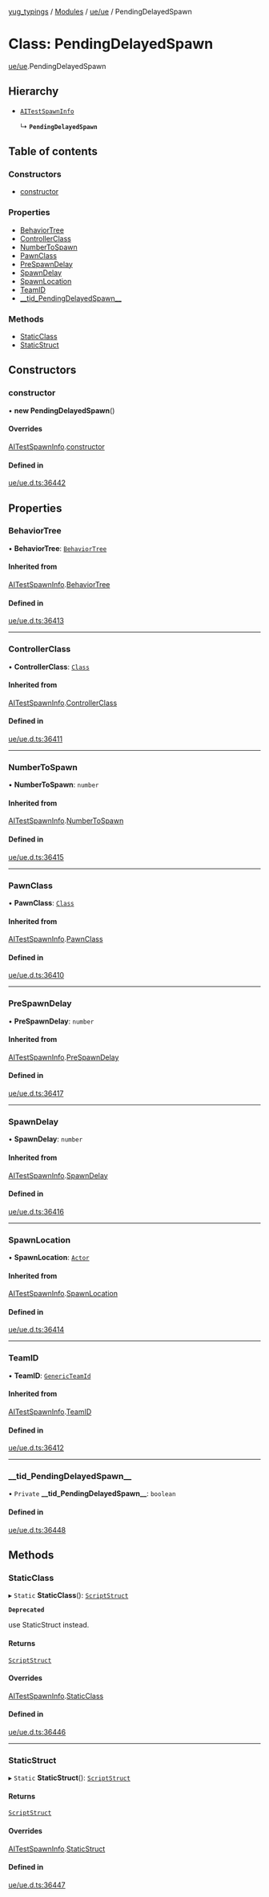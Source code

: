 [yug_typings](../README.md) / [Modules](../modules.md) / [ue/ue](../modules/ue_ue.md) / PendingDelayedSpawn

# Class: PendingDelayedSpawn

[ue/ue](../modules/ue_ue.md).PendingDelayedSpawn

## Hierarchy

- [`AITestSpawnInfo`](ue_ue.AITestSpawnInfo.md)

  ↳ **`PendingDelayedSpawn`**

## Table of contents

### Constructors

- [constructor](ue_ue.PendingDelayedSpawn.md#constructor)

### Properties

- [BehaviorTree](ue_ue.PendingDelayedSpawn.md#behaviortree)
- [ControllerClass](ue_ue.PendingDelayedSpawn.md#controllerclass)
- [NumberToSpawn](ue_ue.PendingDelayedSpawn.md#numbertospawn)
- [PawnClass](ue_ue.PendingDelayedSpawn.md#pawnclass)
- [PreSpawnDelay](ue_ue.PendingDelayedSpawn.md#prespawndelay)
- [SpawnDelay](ue_ue.PendingDelayedSpawn.md#spawndelay)
- [SpawnLocation](ue_ue.PendingDelayedSpawn.md#spawnlocation)
- [TeamID](ue_ue.PendingDelayedSpawn.md#teamid)
- [\_\_tid\_PendingDelayedSpawn\_\_](ue_ue.PendingDelayedSpawn.md#__tid_pendingdelayedspawn__)

### Methods

- [StaticClass](ue_ue.PendingDelayedSpawn.md#staticclass)
- [StaticStruct](ue_ue.PendingDelayedSpawn.md#staticstruct)

## Constructors

### constructor

• **new PendingDelayedSpawn**()

#### Overrides

[AITestSpawnInfo](ue_ue.AITestSpawnInfo.md).[constructor](ue_ue.AITestSpawnInfo.md#constructor)

#### Defined in

[ue/ue.d.ts:36442](https://github.com/YugMetaverse/yug_typings/blob/b7d9b19/ue/ue.d.ts#L36442)

## Properties

### BehaviorTree

• **BehaviorTree**: [`BehaviorTree`](ue_ue.BehaviorTree.md)

#### Inherited from

[AITestSpawnInfo](ue_ue.AITestSpawnInfo.md).[BehaviorTree](ue_ue.AITestSpawnInfo.md#behaviortree)

#### Defined in

[ue/ue.d.ts:36413](https://github.com/YugMetaverse/yug_typings/blob/b7d9b19/ue/ue.d.ts#L36413)

___

### ControllerClass

• **ControllerClass**: [`Class`](ue_ue.Class.md)

#### Inherited from

[AITestSpawnInfo](ue_ue.AITestSpawnInfo.md).[ControllerClass](ue_ue.AITestSpawnInfo.md#controllerclass)

#### Defined in

[ue/ue.d.ts:36411](https://github.com/YugMetaverse/yug_typings/blob/b7d9b19/ue/ue.d.ts#L36411)

___

### NumberToSpawn

• **NumberToSpawn**: `number`

#### Inherited from

[AITestSpawnInfo](ue_ue.AITestSpawnInfo.md).[NumberToSpawn](ue_ue.AITestSpawnInfo.md#numbertospawn)

#### Defined in

[ue/ue.d.ts:36415](https://github.com/YugMetaverse/yug_typings/blob/b7d9b19/ue/ue.d.ts#L36415)

___

### PawnClass

• **PawnClass**: [`Class`](ue_ue.Class.md)

#### Inherited from

[AITestSpawnInfo](ue_ue.AITestSpawnInfo.md).[PawnClass](ue_ue.AITestSpawnInfo.md#pawnclass)

#### Defined in

[ue/ue.d.ts:36410](https://github.com/YugMetaverse/yug_typings/blob/b7d9b19/ue/ue.d.ts#L36410)

___

### PreSpawnDelay

• **PreSpawnDelay**: `number`

#### Inherited from

[AITestSpawnInfo](ue_ue.AITestSpawnInfo.md).[PreSpawnDelay](ue_ue.AITestSpawnInfo.md#prespawndelay)

#### Defined in

[ue/ue.d.ts:36417](https://github.com/YugMetaverse/yug_typings/blob/b7d9b19/ue/ue.d.ts#L36417)

___

### SpawnDelay

• **SpawnDelay**: `number`

#### Inherited from

[AITestSpawnInfo](ue_ue.AITestSpawnInfo.md).[SpawnDelay](ue_ue.AITestSpawnInfo.md#spawndelay)

#### Defined in

[ue/ue.d.ts:36416](https://github.com/YugMetaverse/yug_typings/blob/b7d9b19/ue/ue.d.ts#L36416)

___

### SpawnLocation

• **SpawnLocation**: [`Actor`](ue_ue.Actor.md)

#### Inherited from

[AITestSpawnInfo](ue_ue.AITestSpawnInfo.md).[SpawnLocation](ue_ue.AITestSpawnInfo.md#spawnlocation)

#### Defined in

[ue/ue.d.ts:36414](https://github.com/YugMetaverse/yug_typings/blob/b7d9b19/ue/ue.d.ts#L36414)

___

### TeamID

• **TeamID**: [`GenericTeamId`](ue_ue.GenericTeamId.md)

#### Inherited from

[AITestSpawnInfo](ue_ue.AITestSpawnInfo.md).[TeamID](ue_ue.AITestSpawnInfo.md#teamid)

#### Defined in

[ue/ue.d.ts:36412](https://github.com/YugMetaverse/yug_typings/blob/b7d9b19/ue/ue.d.ts#L36412)

___

### \_\_tid\_PendingDelayedSpawn\_\_

• `Private` **\_\_tid\_PendingDelayedSpawn\_\_**: `boolean`

#### Defined in

[ue/ue.d.ts:36448](https://github.com/YugMetaverse/yug_typings/blob/b7d9b19/ue/ue.d.ts#L36448)

## Methods

### StaticClass

▸ `Static` **StaticClass**(): [`ScriptStruct`](ue_ue.ScriptStruct.md)

**`Deprecated`**

use StaticStruct instead.

#### Returns

[`ScriptStruct`](ue_ue.ScriptStruct.md)

#### Overrides

[AITestSpawnInfo](ue_ue.AITestSpawnInfo.md).[StaticClass](ue_ue.AITestSpawnInfo.md#staticclass)

#### Defined in

[ue/ue.d.ts:36446](https://github.com/YugMetaverse/yug_typings/blob/b7d9b19/ue/ue.d.ts#L36446)

___

### StaticStruct

▸ `Static` **StaticStruct**(): [`ScriptStruct`](ue_ue.ScriptStruct.md)

#### Returns

[`ScriptStruct`](ue_ue.ScriptStruct.md)

#### Overrides

[AITestSpawnInfo](ue_ue.AITestSpawnInfo.md).[StaticStruct](ue_ue.AITestSpawnInfo.md#staticstruct)

#### Defined in

[ue/ue.d.ts:36447](https://github.com/YugMetaverse/yug_typings/blob/b7d9b19/ue/ue.d.ts#L36447)
